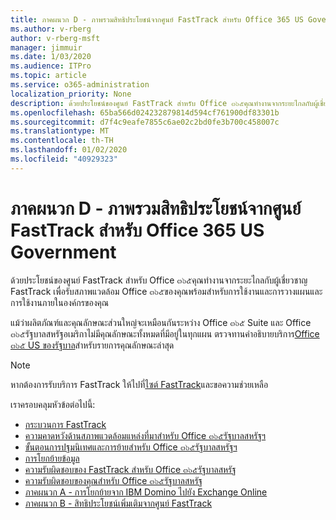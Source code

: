 ```yaml
---
title: ภาคผนวก D - ภาพรวมสิทธิประโยชน์จากศูนย์ FastTrack สำหรับ Office 365 US Government
ms.author: v-rberg
author: v-rberg-msft
manager: jimmuir
ms.date: 1/03/2020
ms.audience: ITPro
ms.topic: article
ms.service: o365-administration
localization_priority: None
description: ด้วยประโยชน์ของศูนย์ FastTrack สำหรับ Office ๓๖๕คุณทำงานจากระยะไกลกับผู้เชี่ยวชาญ FastTrack เพื่อรับสภาพแวดล้อม Office ๓๖๕ของคุณพร้อมสำหรับการใช้งานและการวางแผนและการใช้งานภายในองค์กรของคุณ
ms.openlocfilehash: 65ba566d024232879814d594cf761900df83301b
ms.sourcegitcommit: d7f4c9eafe7855c6ae02c2bd0fe3b700c458007c
ms.translationtype: MT
ms.contentlocale: th-TH
ms.lasthandoff: 01/02/2020
ms.locfileid: "40929323"
---
```

# <a name="appendix-d---fasttrack-center-benefit-overview-for-office-365-us-government"></a>ภาคผนวก D - ภาพรวมสิทธิประโยชน์จากศูนย์ FastTrack สำหรับ Office 365 US Government

ด้วยประโยชน์ของศูนย์ FastTrack สำหรับ Office ๓๖๕คุณทำงานจากระยะไกลกับผู้เชี่ยวชาญ FastTrack เพื่อรับสภาพแวดล้อม Office ๓๖๕ของคุณพร้อมสำหรับการใช้งานและการวางแผนและการใช้งานภายในองค์กรของคุณ 
  
แม้ว่าผลิตภัณฑ์และคุณลักษณะส่วนใหญ่จะเหมือนกันระหว่าง Office ๓๖๕ Suite และ Office ๓๖๕รัฐบาลสหรัฐอเมริกาไม่มีคุณลักษณะทั้งหมดที่มีอยู่ในทุกแผน ตรวจทานคำอธิบายบริการ[Office ๓๖๕ US ของรัฐบาล](https://aka.ms/aboutgovcloud)สำหรับรายการคุณลักษณะล่าสุด

> [!NOTE]
> หากต้องการรับบริการ FastTrack ให้ไปที่[ไซต์ FastTrack](https://go.microsoft.com/fwlink/?linkid=780698)และขอความช่วยเหลือ  

เราครอบคลุมหัวข้อต่อไปนี้:
- [กระบวนการ FastTrack](O365-fasttrack-process.md) 
- [ความคาดหวังด้านสภาพแวดล้อมแหล่งที่มาสำหรับ Office ๓๖๕รัฐบาลสหรัฐฯ](US-Gov-appendix-source-environment-expectations.md)   
- [ขั้นตอนการปฐมนิเทศและการย้ายสำหรับ Office ๓๖๕รัฐบาลสหรัฐฯ](US-Gov-appendix-onboarding-and-migration.md)
- [การโยกย้ายข้อมูล](O365-data-migration.md)    
- [ความรับผิดชอบของ FastTrack สำหรับ Office ๓๖๕รัฐบาลสหรัฐ](US-Gov-appendix-fasttrack-responsibilities.md)   
- [ความรับผิดชอบของคุณสำหรับ Office ๓๖๕รัฐบาลสหรัฐ](US-Gov-appendix-your-responsibilities.md) 
- [ภาคผนวก A - การโยกย้ายจาก IBM Domino ไปยัง Exchange Online](O365-from-ibm-domino-to-exchange-online.md)   
- [ภาคผนวก B - สิทธิประโยชน์เพิ่มเติมจากศูนย์ FastTrack](O365-fasttrack-additional-benefits.md)


